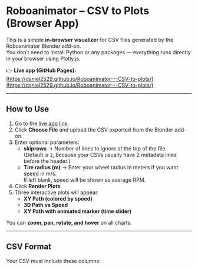 # Roboanimator – CSV to Plots (Browser App)

This is a simple **in-browser visualizer** for CSV files generated by the Roboanimator Blender add-on.  
You don’t need to install Python or any packages — everything runs directly in your browser using Plotly.js.

👉 **Live app (GitHub Pages):**  
[https://daniel2529.github.io/Roboanimator---CSV-to-plots/](https://daniel2529.github.io/Roboanimator---CSV-to-plots/)

---

## How to Use
1. Go to the [live app link](https://daniel2529.github.io/Roboanimator---CSV-to-plots/).  
2. Click **Choose File** and upload the CSV exported from the Blender add-on.  
3. Enter optional parameters:
   - **skiprows** → Number of lines to ignore at the top of the file.  
     (Default is `2`, because your CSVs usually have 2 metadata lines before the header.)
   - **Tire radius (m)** → Enter your wheel radius in meters if you want speed in m/s.  
     If left blank, speed will be shown as average RPM.
4. Click **Render Plots**.  
5. Three interactive plots will appear:
   - **XY Path (colored by speed)**  
   - **3D Path vs Speed**  
   - **XY Path with animated marker (time slider)**  

You can **zoom, pan, rotate, and hover** on all charts.

---

## CSV Format
Your CSV must include these columns:
